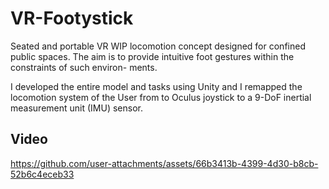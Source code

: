 # VR-Footystick
Seated and portable VR WIP locomotion concept designed for confined public spaces. The aim is to provide intuitive foot gestures within the constraints of such environ- ments.

I developed the entire model and tasks using Unity and I remapped the locomotion system of the User from to Oculus joystick to a 9-DoF inertial measurement unit (IMU) sensor.

## Video
https://github.com/user-attachments/assets/66b3413b-4399-4d30-b8cb-52b6c4eceb33

